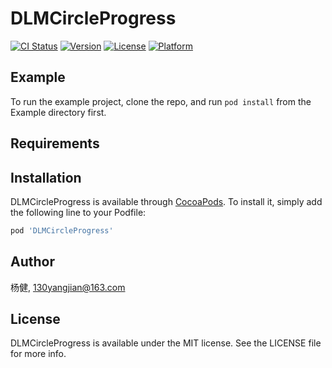 # DLMCircleProgress

[![CI Status](https://img.shields.io/travis/YangJian/DLMCircleProgress.svg?style=flat)](https://travis-ci.org/YangJian/DLMCircleProgress)
[![Version](https://img.shields.io/cocoapods/v/DLMCircleProgress.svg?style=flat)](https://cocoapods.org/pods/DLMCircleProgress)
[![License](https://img.shields.io/cocoapods/l/DLMCircleProgress.svg?style=flat)](https://cocoapods.org/pods/DLMCircleProgress)
[![Platform](https://img.shields.io/cocoapods/p/DLMCircleProgress.svg?style=flat)](https://cocoapods.org/pods/DLMCircleProgress)

## Example

To run the example project, clone the repo, and run `pod install` from the Example directory first.

## Requirements

## Installation

DLMCircleProgress is available through [CocoaPods](https://cocoapods.org). To install
it, simply add the following line to your Podfile:

```ruby
pod 'DLMCircleProgress'
```

## Author

杨健, 130yangjian@163.com

## License

DLMCircleProgress is available under the MIT license. See the LICENSE file for more info.
